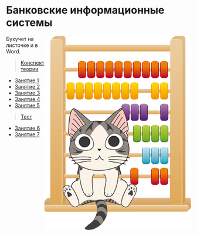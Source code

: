 # Банковские информационные системы

<img src="https://github.com/Cat-in-box/FA/blob/png/git%20bukhis.png" align="right" width=400 height=530/>

Бухучет на листочке и в Word.       

> [Конспект теории](https://github.com/Cat-in-box/FA/blob/master/2%20%D0%BA%D1%83%D1%80%D1%81/%D0%91%D1%83%D1%85%D0%98%D0%A1/%D0%9A%D0%BE%D0%BD%D1%81%D0%BF%D0%B5%D0%BA%D1%82.docx)

* [Занятие 1](https://github.com/Cat-in-box/FA/tree/master/2%20%D0%BA%D1%83%D1%80%D1%81/%D0%91%D1%83%D1%85%D0%98%D0%A1/Pract1)
* [Занятие 2](https://github.com/Cat-in-box/FA/tree/master/2%20%D0%BA%D1%83%D1%80%D1%81/%D0%91%D1%83%D1%85%D0%98%D0%A1/Pract2)
* [Занятие 3](https://github.com/Cat-in-box/FA/tree/master/2%20%D0%BA%D1%83%D1%80%D1%81/%D0%91%D1%83%D1%85%D0%98%D0%A1/Pract3)
* [Занятие 4](https://github.com/Cat-in-box/FA/tree/master/2%20%D0%BA%D1%83%D1%80%D1%81/%D0%91%D1%83%D1%85%D0%98%D0%A1/Pract4)
* [Занятие 5](https://github.com/Cat-in-box/FA/tree/master/2%20%D0%BA%D1%83%D1%80%D1%81/%D0%91%D1%83%D1%85%D0%98%D0%A1/Pract5)

> [Тест](https://github.com/Cat-in-box/FA/blob/master/2%20%D0%BA%D1%83%D1%80%D1%81/%D0%91%D1%83%D1%85%D0%98%D0%A1/%D0%A2%D0%B5%D1%81%D1%82%D1%8B%20%D0%BF%D0%BE%20%D0%BB%D0%B5%D0%BA%D1%86%D0%B8%D0%B8.docx)

* [Занятие 6](https://github.com/Cat-in-box/FA/tree/master/2%20%D0%BA%D1%83%D1%80%D1%81/%D0%91%D1%83%D1%85%D0%98%D0%A1/Pract6)
* [Занятие 7](https://github.com/Cat-in-box/FA/tree/master/2%20%D0%BA%D1%83%D1%80%D1%81/%D0%91%D1%83%D1%85%D0%98%D0%A1/Pract7)
